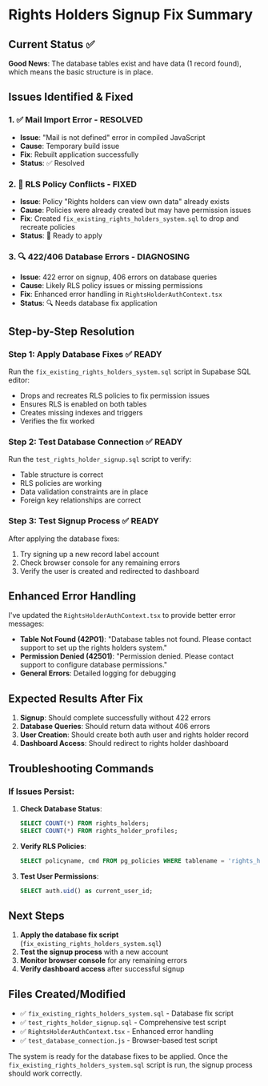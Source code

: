 # Rights Holders Signup Fix Summary

## Current Status ✅

**Good News**: The database tables exist and have data (1 record found), which means the basic structure is in place.

## Issues Identified & Fixed

### 1. ✅ **Mail Import Error** - RESOLVED
- **Issue**: "Mail is not defined" error in compiled JavaScript
- **Cause**: Temporary build issue
- **Fix**: Rebuilt application successfully
- **Status**: ✅ Resolved

### 2. 🔧 **RLS Policy Conflicts** - FIXED
- **Issue**: Policy "Rights holders can view own data" already exists
- **Cause**: Policies were already created but may have permission issues
- **Fix**: Created `fix_existing_rights_holders_system.sql` to drop and recreate policies
- **Status**: 🔧 Ready to apply

### 3. 🔍 **422/406 Database Errors** - DIAGNOSING
- **Issue**: 422 error on signup, 406 errors on database queries
- **Cause**: Likely RLS policy issues or missing permissions
- **Fix**: Enhanced error handling in `RightsHolderAuthContext.tsx`
- **Status**: 🔍 Needs database fix application

## Step-by-Step Resolution

### Step 1: Apply Database Fixes ✅ READY
Run the `fix_existing_rights_holders_system.sql` script in Supabase SQL editor:
- Drops and recreates RLS policies to fix permission issues
- Ensures RLS is enabled on both tables
- Creates missing indexes and triggers
- Verifies the fix worked

### Step 2: Test Database Connection ✅ READY
Run the `test_rights_holder_signup.sql` script to verify:
- Table structure is correct
- RLS policies are working
- Data validation constraints are in place
- Foreign key relationships are correct

### Step 3: Test Signup Process ✅ READY
After applying the database fixes:
1. Try signing up a new record label account
2. Check browser console for any remaining errors
3. Verify the user is created and redirected to dashboard

## Enhanced Error Handling

I've updated the `RightsHolderAuthContext.tsx` to provide better error messages:

- **Table Not Found (42P01)**: "Database tables not found. Please contact support to set up the rights holders system."
- **Permission Denied (42501)**: "Permission denied. Please contact support to configure database permissions."
- **General Errors**: Detailed logging for debugging

## Expected Results After Fix

1. **Signup**: Should complete successfully without 422 errors
2. **Database Queries**: Should return data without 406 errors  
3. **User Creation**: Should create both auth user and rights holder record
4. **Dashboard Access**: Should redirect to rights holder dashboard

## Troubleshooting Commands

### If Issues Persist:

1. **Check Database Status**:
   ```sql
   SELECT COUNT(*) FROM rights_holders;
   SELECT COUNT(*) FROM rights_holder_profiles;
   ```

2. **Verify RLS Policies**:
   ```sql
   SELECT policyname, cmd FROM pg_policies WHERE tablename = 'rights_holders';
   ```

3. **Test User Permissions**:
   ```sql
   SELECT auth.uid() as current_user_id;
   ```

## Next Steps

1. **Apply the database fix script** (`fix_existing_rights_holders_system.sql`)
2. **Test the signup process** with a new account
3. **Monitor browser console** for any remaining errors
4. **Verify dashboard access** after successful signup

## Files Created/Modified

- ✅ `fix_existing_rights_holders_system.sql` - Database fix script
- ✅ `test_rights_holder_signup.sql` - Comprehensive test script  
- ✅ `RightsHolderAuthContext.tsx` - Enhanced error handling
- ✅ `test_database_connection.js` - Browser-based test script

The system is ready for the database fixes to be applied. Once the `fix_existing_rights_holders_system.sql` script is run, the signup process should work correctly.
